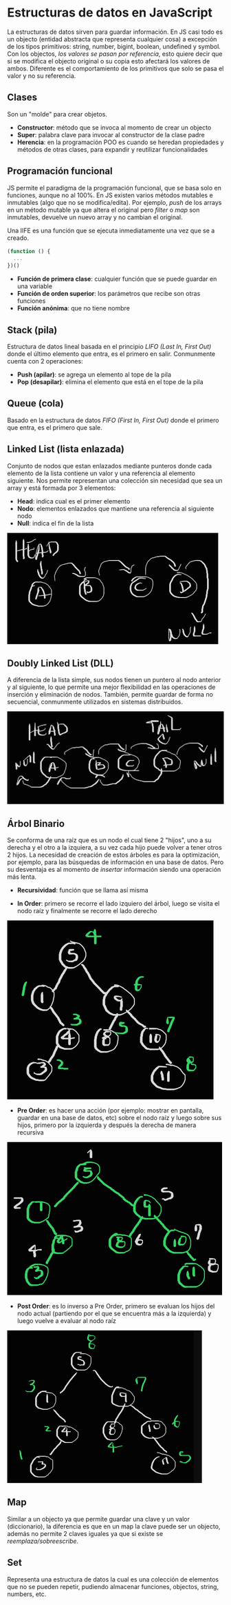 # Estructuras de datos en JavaScript

La estructuras de datos sirven para guardar información. En JS casi todo es un objecto (entidad abstracta que representa cualquier cosa) a excepción de los tipos primitivos: string, number, bigint, boolean, undefined y symbol. Con los objectos, _los valores se pasan por referencia_, esto quiere decir que si se modifica el objecto original o su copia esto afectará los valores de ambos. Diferente es el comportamiento de los primitivos que solo se pasa el valor y no su referencia.

## Clases

Son un "molde" para crear objetos.

- **Constructor**: método que se invoca al momento de crear un objecto
- **Super**: palabra clave para invocar al constructor de la clase padre
- **Herencia**: en la programación POO es cuando se heredan propiedades y métodos de otras clases, para expandir y reutilizar funcionalidades

## Programación funcional

JS permite el paradigma de la programación funcional, que se basa solo en funciones, aunque no al 100%. En JS existen varios métodos mutables e inmutables (algo que no se modifica/edita). Por ejemplo, _push_ de los arrays en un método mutable ya que altera el original pero _filter_ o _map_ son inmutables, devuelve un nuevo array y no cambian el original.

Una IIFE es una función que se ejecuta inmediatamente una vez que se a creado.

```js
(function () {
  ...
})()
```

- **Función de primera clase**: cualquier función que se puede guardar en una variable
- **Función de orden superior**: los parámetros que recibe son otras funciones
- **Función anónima**: que no tiene nombre

## Stack (pila)

Estructura de datos lineal basada en el principio _LIFO (Last In, First Out)_ donde el último elemento que entra, es el primero en salir. Conmunmente cuenta con 2 operaciones:

- **Push (apilar)**: se agrega un elemento al tope de la pila
- **Pop (desapilar)**: elimina el elemento que está en el tope de la pila

## Queue (cola)

Basado en la estructura de datos _FIFO (First In, First Out)_ donde el primero que entra, es el primero que sale.

## Linked List (lista enlazada)

Conjunto de nodos que estan enlazados mediante punteros donde cada elemento de la lista contiene un valor y una referencia al elemento siguiente. Nos permite representan una colección sin necesidad que sea un array y está formada por 3 elementos:

- **Head**: indica cual es el primer elemento
- **Nodo**: elementos enlazados que mantiene una referencia al siguiente nodo
- **Null**: indica el fin de la lista

![Linked List](assets/images/screenshots/image-7.png)

## Doubly Linked List (DLL)

A diferencia de la lista simple, sus nodos tienen un puntero al nodo anterior y al siguiente, lo que permite una mejor flexibilidad en las operaciones de inserción y eliminación de nodos. También, permite guardar de forma no secuencial, conmunmente utilizados en sistemas distribuidos.

![Doubly Linked List](assets/images/screenshots/image-6.png)

## Árbol Binario

Se conforma de una raíz que es un nodo el cual tiene 2 "hijos", uno a su derecha y el otro a la izquiera, a su vez cada hijo puede volver a tener otros 2 hijos. La necesidad de creación de estos árboles es para la optimización, por ejemplo, para las búsquedas de información en una base de datos. Pero su desventaja es al momento de _insertar_ información siendo una operación más lenta.

- **Recursividad**: función que se llama así misma

- **In Order**: primero se recorre el lado izquiero del árbol, luego se visita el nodo raíz y finalmente se recorre el lado derecho

![In Order](assets/images/screenshots/image-4.png)

- **Pre Order**: es hacer una acción (por ejemplo: mostrar en pantalla, guardar en una base de datos, etc) sobre el nodo raíz y luego sobre sus hijos, primero por la izquierda y después la derecha de manera recursiva

![Pre Order](assets/images/screenshots/image-5.png)

- **Post Order**: es lo inverso a Pre Order, primero se evaluan los hijos del nodo actual (partiendo por el que se encuentra más a la izquierda) y luego vuelve a evaluar al nodo raíz

![Post Order](assets/images/screenshots/image-8.png)

## Map

Similar a un objecto ya que permite guardar una clave y un valor (diccionario), la diferencia es que en un map la clave puede ser un objecto, además no permite 2 claves iguales ya que si existe se _reemplaza/sobreescribe_.

## Set

Representa una estructura de datos la cual es una colección de elementos que no se pueden repetir, pudiendo almacenar funciones, objectos, string, numbers, etc.
